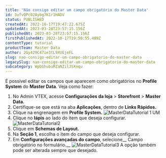 ```yaml
---
title: 'Não consigo editar um campo obrigatório do Master Data'
id: 3ufvQPc02Aybg7K1r1HADV
status: PUBLISHED
createdAt: 2022-10-17T19:47:22.675Z
updatedAt: 2023-03-28T23:57:15.156Z
publishedAt: 2023-03-28T23:57:15.156Z
firstPublishedAt: 2022-10-17T19:50:55.489Z
contentType: tutorial
productTeam: Master Data
author: 2Gy429C47ie3tL9XUEjeFL
slug: nao-consigo-editar-um-campo-obrigatorio-do-master-data
legacySlug: nao-consigo-editar-um-campo-obrigatorio-do-master-data
subcategory: WpbGhubuRZaNZilJSXnqu
---
```


É possível editar os campos que aparecem como obrigatórios no __Profile System__ do __Master Data__.  Veja como fazer:

1. No Admin VTEX, acesse **Configurações da loja** > **Storefront** > **Master Data.** 
2. Certifique-se que está na aba __Aplicações__, dentro de __Links Rápidos.__
3. Clique na engrenagem em __Profile System.__
![MasterDataTutorial 1 UM](//images.ctfassets.net/alneenqid6w5/6BwZrUrNopO6Nb3n49B8L9/ba74f6ae261e1d8f0fc7a32cf7ad321f/MasterDataTutorial_1_UM.jpg)
4. Clique no __lápis__ ao lado do item que deseja configurar.
![MasterDataTutorial2](//images.ctfassets.net/alneenqid6w5/1OU9KjvK8sUUtHr5MZqbci/4297f3f56819f622d77845054b3dbb0d/MasterDataTutorial2.png)
5. Clique em __Schemas de Layout.__
6.  Na __Seção 1__, escolha o item do campo que deseja configurar.
7. Em __Configurações avançadas do campo__, selecione__ Campo obrigatório no formulário.__
![MasterDataTutorial3](//images.ctfassets.net/alneenqid6w5/1gYKfvwuQaL5fR6nlyZQ8Y/50be6084a8df932cced78ae6359981bc/MasterDataTutorial3.png)
A opção também pode ser alterada sempre que desejado.
